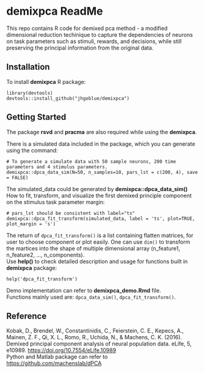 # demixpca ReadMe

This repo contains R code for demixed pca method - a modified dimensional reduction techinique to capture the dependencies
of neurons on task parameters such as stimuli, rewards, and decisions, while still preserving
the principal information from the original data.

## Installation
To install **demixpca** R package:
```
library(devtools)
devtools::install_github("jhgoblue/demixpca")
```
## Getting Started
The package **rsvd** and **pracma** are also required while using the **demixpca**. 

There is a simulated data included in the package, which you can generate using the command:
```
# To generate a simulate data with 50 sample neurons, 200 time parameters and 4 stimulus parameters. 
demixpca::dpca_data_sim(N=50, n_samples=10, pars_lst = c(200, 4), save = FALSE)
```
The simulated_data could be generated by **demixpca::dpca_data_sim()**  
How to fit, transform, and visualize the first demixed principle component on the stimulus task parameter margin:

```
# pars_lst should be consistent with label="ts"
demixpca::dpca_fit_transform(simulated_data, label = 'ts', plot=TRUE, plot_margin = 's')
```
The return of `dpca_fit_transform()` is a list containing flatten matrices, for user to choose component or plot easily. One can use `dim()` to transform the martices into the shape of multiple dimensional array (n_feature1, n_feature2, ..., n_components).  
Use **help()** to check detailed description and usage for functions built in **demixpca** package: 
```
help('dpca_fit_transform')
```
Demo implementation can refer to **demixpca_demo.Rmd** file.  
Functions mainly used are: `dpca_data_sim()`, `dpca_fit_transform()`.
## Reference

Kobak, D., Brendel, W., Constantinidis, C., Feierstein, C. E., Kepecs, A., Mainen, Z. F., Qi, X. L., Romo, R., Uchida, N., & Machens, C. K. (2016). Demixed principal component analysis of neural population data. eLife, 5, e10989. https://doi.org/10.7554/eLife.10989  
Python and Matlab package can refer to https://github.com/machenslab/dPCA
